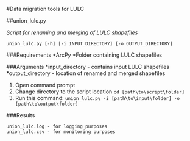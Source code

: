 #Data migration tools for LULC

##union_lulc.py

*Script for renaming and merging of LULC shapefiles*

```
union_lulc.py [-h] [-i INPUT_DIRECTORY] [-o OUTPUT_DIRECTORY]
```

###Requirements
*ArcPy
*Folder containing LULC shapefiles


###Arguments
*input_directory - contains input LULC shapefiles
*output_directory - location of renamed and merged shapefiles

1. Open command prompt
1. Change directory to the script location `cd [path\to\script\folder]`
1. Run this command: `union_lulc.py -i [path\to\input\folder] -o [path\to\output\folder]`

###Results

```
union_lulc.log - for logging purposes
union_lulc.csv - for monitoring purposes
